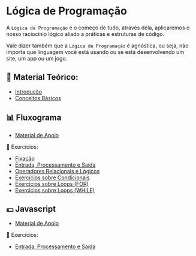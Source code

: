 # Lógica de Programação

A `Lógica de Programação` é o começo de tudo, através dela, aplicaremos o nosso raciocínio lógico aliado a práticas e estruturas de código.

Vale dizer também que a `Lógica de Programação` é agnóstica, ou seja, não importa que linguagem você está usando ou se está desenvolvendo um site, um app ou um jogo.

## 📖 Material Teórico:
* [Introdução](introducao.md)
* [Conceitos Básicos](conceitos.md)

## 📊 Fluxograma
* [Material de Apoio](fluxograma.md)

💪 Exercícios:
* [Fixação](0_fluxograma/exercicios/fixacao.md)
* [Entrada, Processamento e Saída](0_fluxograma/exercicios/basicos.md)
* [Operadores Relacionais e Lógicos](0_fluxograma/exercicios/relacionais_logicos.md)
* [Exercícios sobre Condicionais](0_fluxograma/exercicios/condicionais.md)
* [Exercícios sobre Loops (FOR)](0_fluxograma/exercicios/loops_for.md)
* [Exercícios sobre Loops (WHILE)](0_fluxograma/exercicios/loops_while.md)

## 💵 Javascript 
* [Material de Apoio](1_javascript/README.md)

💪 Exercícios:
* [Entrada, Processamento e Saída](1_javascript/exercicios/basicos.md)
<!-- * [Exercícios sobre Condicionais](1_javascript/exercicios/condicionais.md) -->
<!-- * [Exercícios sobre Loops](1_javascript/exercicios/loops.md) -->

<!-- 💀 Desafios -->
<!-- * [Salário Líquido](1_javascript/desafios/salario_liquido.md) -->
<!-- * [Média e aprovação 2.0](1_javascript/desafios/media_e_aprovacao_v2.md) -->
<!-- * [Valores contendo "a"](1_javascript/desafios/valores_contendo_a.md) -->
<!-- * [De trás pra frente](1_javascript/desafios/de_tras_pra_frente.md) -->